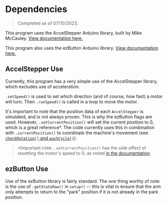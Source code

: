 # Dependencies

> Completed as of 07/10/2023.

This program uses the AccelStepper Arduino library, built by Mike McCauley. [View documentation here.](http://www.airspayce.com/mikem/arduino/AccelStepper/index.html)

This program also uses the ezButton Arduino library. [View documentation here.](https://arduinogetstarted.com/tutorials/arduino-button-library)

## AccelStepper Use

Currently, this program has a very simple use of the AccelStepper library, which excludes use of acceleration.

`.setSpeed()` is used to set which direction (and of course, how fast) a motor will turn. Then `.runSpeed()` is called in a loop to move the motor.

It's important to note that the position data of each `AccelStepper` is simulated, and is not always proven. This is why the ezButton flags are used. However, `.setCurrentPosition()` will set the current position to 0, which is a great reference*. The code currently uses this in combination with `.currentPosition()` to coordinate the machine's movement (see [`checkRotation()` and `washCycle()`](../main.ino)).

> *Important note: `.setCurrentPosition()` has the side effect of resetting the motor's speed to 0, as noted [in the documentation](http://www.airspayce.com/mikem/arduino/AccelStepper/classAccelStepper.html#a9d917f014317fb9d3b5dc14e66f6c689).


## ezButton Use

Use of the ezButton library is fairly standard. The one thing worthy of note is the use of `.getStateRaw()` in `setup()` -- this is vital to ensure that the arm *only* attempts to return to the "park" position if it is not already in the park position.
